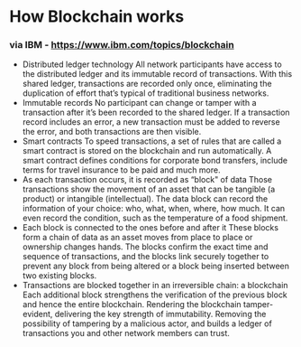 # How Blockchain works
### via IBM - https://www.ibm.com/topics/blockchain

- Distributed ledger technology
    All network participants have access to the distributed ledger and its immutable record of transactions. With this shared ledger, transactions are recorded only once, eliminating the duplication of effort that’s typical of traditional business networks.
- Immutable records
    No participant can change or tamper with a transaction after it’s been recorded to the shared ledger. If a transaction record includes an error, a new transaction must be added to reverse the error, and both transactions are then visible.
- Smart contracts
    To speed transactions, a set of rules that are called a smart contract is stored on the blockchain and run automatically. A smart contract defines conditions for corporate bond transfers, include terms for travel insurance to be paid and much more.
- As each transaction occurs, it is recorded as “block" of data
    Those transactions show the movement of an asset that can be tangible (a product) or intangible (intellectual). The data block can record the information of your choice: who, what, when, where, how much. It can even record the condition, such as the temperature of a food shipment.
- Each block is connected to the ones before and after it
    These blocks form a chain of data as an asset moves from place to place or ownership changes hands. The blocks confirm the exact time and sequence of transactions, and the blocks link securely together to prevent any block from being altered or a block being inserted between two existing blocks.
- Transactions are blocked together in an irreversible chain: a blockchain
    Each additional block strengthens the verification of the previous block and hence the entire blockchain. Rendering the blockchain tamper-evident, delivering the key strength of immutability. Removing the possibility of tampering by a malicious actor, and builds a ledger of transactions you and other network members can trust.